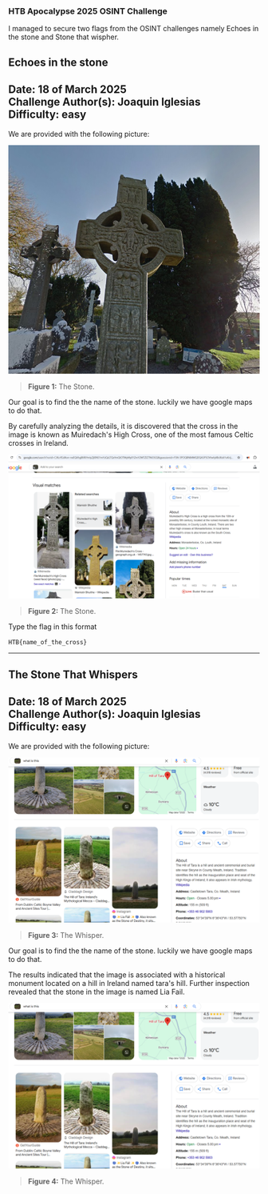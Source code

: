 ### HTB Apocalypse 2025 OSINT Challenge
I managed to secure two flags from the OSINT challenges namely Echoes in the stone and Stone that wispher.

## Echoes in the stone

**Date: 18 of March 2025  
Challenge Author(s): Joaquin Iglesias  
Difficulty: easy**
---

We are provided with the following picture:

![Stone](images/HTB_Apocalypse/echoesinthestone.png)
> **Figure 1:** The Stone.

Our goal is to find the the name of the stone. luckily we have google maps to do that.


By carefully analyzing the details, it is discovered that the cross in the image is known as Muiredach's High Cross, one of the most famous Celtic crosses in Ireland.

![Stone](images/HTB_Apocalypse/stone.png)
> **Figure 2:** The Stone.


Type the flag in this format

```
HTB{name_of_the_cross}
```
---

## The Stone That Whispers

**Date:** 18 of March 2025  
**Challenge Author(s):** Joaquin Iglesias  
**Difficulty:** easy    
---

We are provided with the following picture:

![Stone](images/HTB_Apocalypse/wipher.png)
> **Figure 3:** The Whisper.

Our goal is to find the the name of the stone. luckily we have google maps to do that.


The results indicated that the image is associated with a historical monument located on a hill in Ireland named tara's hill. Further inspection revealed that the stone in the image is named Lia Fail. 


![Stone](images/HTB_Apocalypse/wipher.png)
> **Figure 4:** The Whisper.
